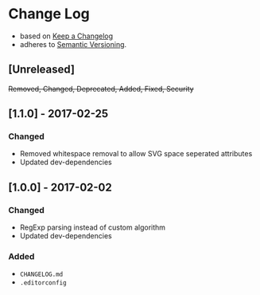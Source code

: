 <!-- markdownlint-disable MD012 MD022 MD024 MD026 MD032 MD041 -->

# Change Log

- based on [Keep a Changelog](http://keepachangelog.com/)
- adheres to [Semantic Versioning](http://semver.org/).

## [Unreleased]
~~Removed, Changed, Deprecated, Added, Fixed, Security~~


## [1.1.0] - 2017-02-25
### Changed
- Removed whitespace removal to allow SVG space seperated attributes
- Updated dev-dependencies


## [1.0.0] - 2017-02-02
### Changed
- RegExp parsing instead of custom algorithm
- Updated dev-dependencies

### Added
- `CHANGELOG.md`
- `.editorconfig`
